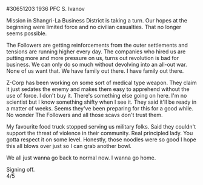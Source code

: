 #30651203 1936 PFC S. Ivanov  
  
Mission in Shangri-La Business District is taking a turn. Our hopes at the beginning were limited force and no civilian casualties. That no longer seems possible.  
  
The Followers are getting reinforcements from the outer settlements and tensions are running higher every day. The companies who hired us are putting more and more pressure on us, turns out revolution is bad for business. We can only do so much without devolving into an all-out war. None of us want that. We have family out there. I have family out there.  
  
Z-Corp has been working on some sort of medical type weapon. They claim it just sedates the enemy and makes them easy to apprehend without the use of force. I don't buy it. There's something else going on here. I'm no scientist but I know something shifty when I see it. They said it'll be ready in a matter of weeks. Seems they've been preparing for this for a good while. No wonder The Followers and all those scavs don't trust them.  
  
My favourite food truck stopped serving us military folks. Said they couldn't support the threat of violence in their community. Real principled lady. You gotta respect it on some level. Honestly, those noodles were so good I hope this all blows over just so I can grab another bowl.  
  
We all just wanna go back to normal now. I wanna go home.  
  
Signing off.  
4/5  
